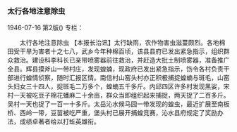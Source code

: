 ### 太行各地注意除虫

1946-07-16
第2版()
专栏：

　　太行各地注意除虫
    【本报长治讯】太行缺雨，农作物害虫滋蔓颇烈。各地棉田受干旱为害者十之七八，武乡今年种棉百顷，该县县府已发出紧急指示，组织群众救治。建设科李科长已亲带喷雾器前往救治，并赶造大批土制喷雾器，准备推广全县。辉县摸斧山一带村庄，发现蝗蝻，现政府已发出紧急指示，饬令各村负责干部进行蝗情侦察，随时汇报区情。南信村山窑头村亦正积极捕捉蝗蝻与斑毛，山窑头妇女三十四人，捉斑毛二万多个，蝗蝻五千多斤。内邱四区许多村发现黑娑，宋村一天被吃豆子棉花蟠麻二十余亩，群众当即组织起来捕捉，两天捉了二百多斤。吴村一天也捉了一百一十多斤。太岳沁水候马园一带发现的蝗虫，最近扩展至南板桥、西岭一带，豆苗被吃严重，堡头村已展开捕蝗竞赛，沁水县府规定了奖励办法，成绩卓著者给以打蚯英雄衔。
